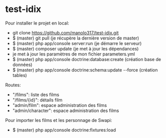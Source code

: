 # test-idix
Pour installer le projet en local: 
- git clone https://github.com/manolo317/test-idix.git
- $ (master) git pull (je récupère la dernière version de master)
- $ (master) php app/console server:run (je démarre le serveur)
- $ (master) composer update (je met à jour les dépendances)
- je met à jour les paramètres de mon fichier parameters.yml
- $ (master) php app/console doctrine:database:create (création base de données)
- $ (master) php app/console doctrine:schema:update --force (création tables)

Routes:
- "/films": liste des films
- "/films/{id}": détails film
- "admin/film": espace administration des films
- "admin/character": espace administration des films

Pour importer les films et les personnage de Swapi:
- $ (master) php app/console doctrine:fixtures:load
